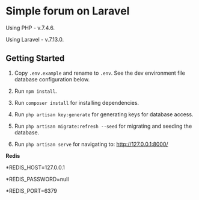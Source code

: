 # Simple forum on Laravel

Using PHP - v.7.4.6.

Using Laravel - v.7.13.0.

## Getting Started

1. Copy `.env.example` and rename to `.env`. See the dev environment file database configuration below.
 
 2. Run `npm install`.
 
 3. Run `composer install` for installing dependencies.
 
 4. Run  `php artisan key:generate` for generating keys for database access. 
 
 5. Run  `php artisan migrate:refresh --seed` for migrating and seeding the database.
 
 6. Run `php artisan serve` for navigating to:
 http://127.0.0.1:8000/

**Redis**

*REDIS_HOST=127.0.0.1

*REDIS_PASSWORD=null

*REDIS_PORT=6379
